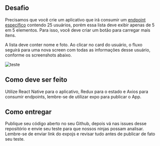 ## Desafio
Precisamos que você crie um aplicativo que irá consumir um [endpoint específico](https://uinames.com/api/?amount=25&ext) contendo 25 usuários, porém essa lista deve exibir apenas de 5 em 5 elementos. Para isso, você deve criar um botão para carregar mais itens.

A lista deve conter nome e foto. Ao clicar no card do usuário, o fluxo seguirá para uma nova screen com todas as informações desse usuário, conforme os screenshots abaixo.

![teste](https://media.giphy.com/media/4Hmk2hxRsTTbxr7RNi/giphy.gif)

## Como deve ser feito
Utilize React Native para o aplicativo, Redux para o estado e Axios para consumir endpoints, lembre-se de utilizar expo para publicar o App.

## Como entregar
Publique seu código aberto no seu Github, depois vá nas issues desse repositório e envie seu teste para que nossos ninjas possam analisar. Lembre-se de enviar link do expojs e revisar tudo antes de publicar de fato seu teste.
